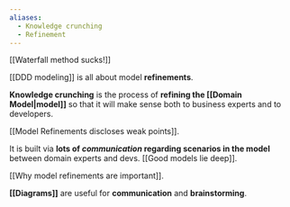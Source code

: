```yaml
---
aliases:
  - Knowledge crunching
  - Refinement
---
```

[[Waterfall method sucks!]]

[[DDD modeling]] is all about model **refinements**.

**Knowledge crunching** is the process of **refining the [[Domain Model|model]]** so that it will make sense both to business experts and to developers.

[[Model Refinements discloses weak points]].

It is built via **lots of _communication_ regarding scenarios in the model** between domain experts and devs. [[Good models lie deep]].

[[Why model refinements are important]].

**[[Diagrams]]** are useful for **communication** and **brainstorming**.

